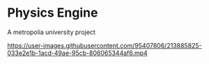 # Physics Engine

A metropolia university project

https://user-images.githubusercontent.com/95407806/213885825-033e2e1b-1acd-49ae-95cb-806065344af6.mp4
